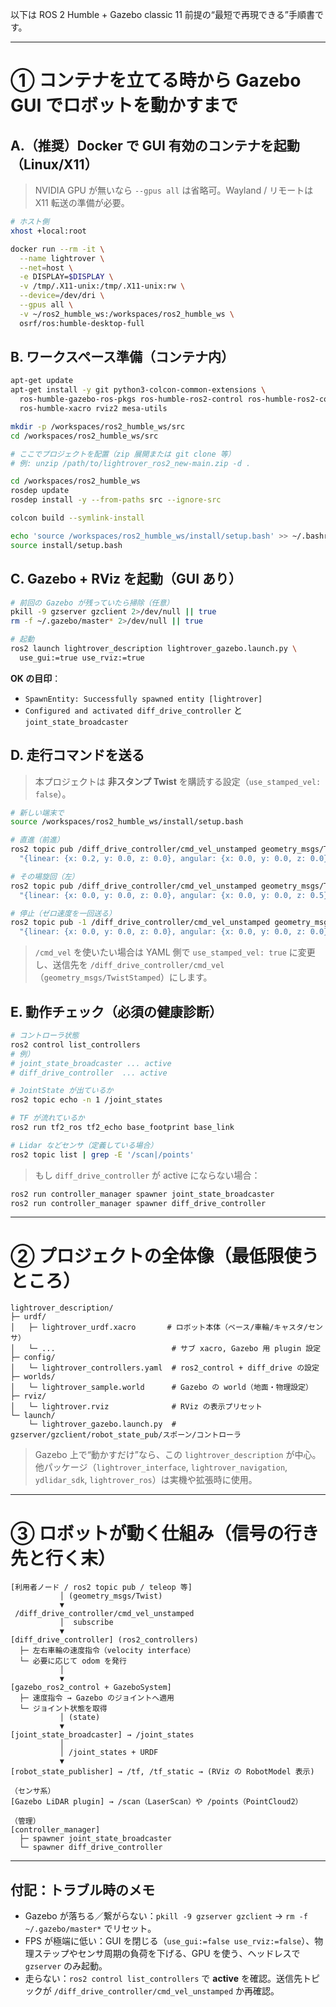 以下は ROS 2 Humble + Gazebo classic 11 前提の“最短で再現できる”手順書です。

---

# ① コンテナを立てる時から Gazebo GUI でロボットを動かすまで

## A.（推奨）Docker で GUI 有効のコンテナを起動（Linux/X11）

> NVIDIA GPU が無いなら `--gpus all` は省略可。Wayland / リモートは X11 転送の準備が必要。

```bash
# ホスト側
xhost +local:root

docker run --rm -it \
  --name lightrover \
  --net=host \
  -e DISPLAY=$DISPLAY \
  -v /tmp/.X11-unix:/tmp/.X11-unix:rw \
  --device=/dev/dri \
  --gpus all \
  -v ~/ros2_humble_ws:/workspaces/ros2_humble_ws \
  osrf/ros:humble-desktop-full
```

## B. ワークスペース準備（コンテナ内）

```bash
apt-get update
apt-get install -y git python3-colcon-common-extensions \
  ros-humble-gazebo-ros-pkgs ros-humble-ros2-control ros-humble-ros2-controllers \
  ros-humble-xacro rviz2 mesa-utils

mkdir -p /workspaces/ros2_humble_ws/src
cd /workspaces/ros2_humble_ws/src

# ここでプロジェクトを配置（zip 展開または git clone 等）
# 例: unzip /path/to/lightrover_ros2_new-main.zip -d .

cd /workspaces/ros2_humble_ws
rosdep update
rosdep install -y --from-paths src --ignore-src

colcon build --symlink-install

echo 'source /workspaces/ros2_humble_ws/install/setup.bash' >> ~/.bashrc
source install/setup.bash
```

## C. Gazebo + RViz を起動（GUI あり）

```bash
# 前回の Gazebo が残っていたら掃除（任意）
pkill -9 gzserver gzclient 2>/dev/null || true
rm -f ~/.gazebo/master* 2>/dev/null || true

# 起動
ros2 launch lightrover_description lightrover_gazebo.launch.py \
  use_gui:=true use_rviz:=true
```

**OK の目印**：

- `SpawnEntity: Successfully spawned entity [lightrover]`
- `Configured and activated diff_drive_controller` と `joint_state_broadcaster`

## D. 走行コマンドを送る

> 本プロジェクトは **非スタンプ Twist** を購読する設定（`use_stamped_vel: false`）。

```bash
# 新しい端末で
source /workspaces/ros2_humble_ws/install/setup.bash

# 直進（前進）
ros2 topic pub /diff_drive_controller/cmd_vel_unstamped geometry_msgs/Twist \
  "{linear: {x: 0.2, y: 0.0, z: 0.0}, angular: {x: 0.0, y: 0.0, z: 0.0}}" -r 5

# その場旋回（左）
ros2 topic pub /diff_drive_controller/cmd_vel_unstamped geometry_msgs/Twist \
  "{linear: {x: 0.0, y: 0.0, z: 0.0}, angular: {x: 0.0, y: 0.0, z: 0.5}}" -r 5

# 停止（ゼロ速度を一回送る）
ros2 topic pub -1 /diff_drive_controller/cmd_vel_unstamped geometry_msgs/Twist \
  "{linear: {x: 0.0, y: 0.0, z: 0.0}, angular: {x: 0.0, y: 0.0, z: 0.0}}"
```

> `/cmd_vel` を使いたい場合は YAML 側で `use_stamped_vel: true` に変更し、送信先を `/diff_drive_controller/cmd_vel`（`geometry_msgs/TwistStamped`）にします。

## E. 動作チェック（必須の健康診断）

```bash
# コントローラ状態
ros2 control list_controllers
# 例）
# joint_state_broadcaster ... active
# diff_drive_controller  ... active

# JointState が出ているか
ros2 topic echo -n 1 /joint_states

# TF が流れているか
ros2 run tf2_ros tf2_echo base_footprint base_link

# Lidar などセンサ（定義している場合）
ros2 topic list | grep -E '/scan|/points'
```

> もし `diff_drive_controller` が active にならない場合：

```bash
ros2 run controller_manager spawner joint_state_broadcaster
ros2 run controller_manager spawner diff_drive_controller
```

---

# ② プロジェクトの全体像（最低限使うところ）

```
lightrover_description/
├─ urdf/
│   ├─ lightrover_urdf.xacro       # ロボット本体（ベース/車輪/キャスタ/センサ）
│   └─ ...                          # サブ xacro, Gazebo 用 plugin 設定
├─ config/
│   └─ lightrover_controllers.yaml  # ros2_control + diff_drive の設定
├─ worlds/
│   └─ lightrover_sample.world      # Gazebo の world（地面・物理設定）
├─ rviz/
│   └─ lightrover.rviz              # RViz の表示プリセット
└─ launch/
    └─ lightrover_gazebo.launch.py  # gzserver/gzclient/robot_state_pub/スポーン/コントローラ
```

> Gazebo 上で“動かすだけ”なら、この `lightrover_description` が中心。他パッケージ（`lightrover_interface`, `lightrover_navigation`, `ydlidar_sdk`, `lightrover_ros`）は実機や拡張時に使用。

---

# ③ ロボットが動く仕組み（信号の行き先と行く末）

```
[利用者ノード / ros2 topic pub / teleop 等]
           │ (geometry_msgs/Twist)
           ▼
 /diff_drive_controller/cmd_vel_unstamped
           │  subscribe
           ▼
[diff_drive_controller] (ros2_controllers)
  ├─ 左右車輪の速度指令（velocity interface）
  └─ 必要に応じて odom を発行
           │
           ▼
[gazebo_ros2_control + GazeboSystem]
  ├─ 速度指令 → Gazebo のジョイントへ適用
  └─ ジョイント状態を取得
           │ (state)
           ▼
[joint_state_broadcaster] → /joint_states
           │
           │ /joint_states + URDF
           ▼
[robot_state_publisher] → /tf, /tf_static → (RViz の RobotModel 表示)

（センサ系）
[Gazebo LiDAR plugin] → /scan（LaserScan）や /points（PointCloud2）

（管理）
[controller_manager]
  ├─ spawner joint_state_broadcaster
  └─ spawner diff_drive_controller
```

---

## 付記：トラブル時のメモ

- Gazebo が落ちる／繋がらない：`pkill -9 gzserver gzclient` → `rm -f ~/.gazebo/master*` でリセット。
- FPS が極端に低い：GUI を閉じる（`use_gui:=false use_rviz:=false`）、物理ステップやセンサ周期の負荷を下げる、GPU を使う、ヘッドレスで `gzserver` のみ起動。
- 走らない：`ros2 control list_controllers` で **active** を確認。送信先トピックが `/diff_drive_controller/cmd_vel_unstamped` か再確認。

